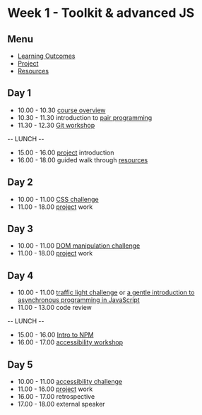 # Week 1 - Toolkit & advanced JS


## Menu
- [Learning Outcomes](learning-outcomes.md)
- [Project](project.md)
- [Resources](resources.md)


## Day 1

- 10.00 - 10.30 [course overview](../overview.md)
- 10.30 - 11.30 introduction to [pair programming](pair-programming.md)
- 11.30 - 12.30 [Git workshop](https://github.com/foundersandcoders/git-workflow-workshop-for-two)

-- LUNCH --

- 15.00 - 16.00 [project](project.md) introduction
- 16.00 - 18.00 guided walk through [resources](resources.md)


## Day 2

- 10.00 - 11.00 [CSS challenge](https://github.com/foundersandcoders/css-gallery-challenge)
- 11.00 - 18.00 [project](project.md) work


## Day 3

- 10.00 - 11.00 [DOM manipulation challenge](https://github.com/foundersandcoders/DOM-manipulation-Challenge)
- 11.00 - 18.00 [project](project.md) work


## Day 4

- 10.00 - 11.00 [traffic light challenge](https://github.com/foundersandcoders/morning-challenge-traffic-lights) or [a gentle introduction to asynchronous programming in JavaScript](https://github.com/foundersandcoders/mc-do-this-then-do-that)
- 11.00 - 13.00 code review

-- LUNCH --

- 15.00 - 16.00 [Intro to NPM](https://github.com/foundersandcoders/npm-introduction)
- 16.00 - 17.00 [accessibility workshop](https://github.com/foundersandcoders/web-accessibility/blob/master/putting-yourself-in-someone-elses-shoes.md)


## Day 5

- 10.00 - 11.00 [accessibility challenge](https://github.com/foundersandcoders/accessibility-challenge)
- 11.00 - 16.00 [project](project.md) work
- 16.00 - 17.00 retrospective
- 17.00 - 18.00 external speaker
